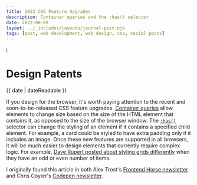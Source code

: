 ```yaml
---
title: 2022 CSS Feature Upgrades
description: Container queries and the :has() selector
date: 2022-08-09
layout: ../_includes/layouts/journal-post.njk
tags: [post, web development, web design, css, social posts]
---
```


i

# Design Patents

<time datetime="{{ date | dateIso }}">{{ date | dateReadable }}</time>

If you design for the browser, it's worth paying attention to the recent and soon-to-be-released CSS feature upgrades. [Container queries](https://developer.mozilla.org/en-US/docs/Web/CSS/CSS_Container_Queries) allow elements to change size based on the size of the HTML element that contains it, as opposed to the size of the browser window. The [`:has()`](https://developer.mozilla.org/en-US/docs/Web/CSS/:has) selector can change the styling of an element if it contains a specified child element. For example, a card could be styled to have extra padding only if it includes an image. Once these new features are supported in all browsers, it will be much easier to design elements that currently require complex logic. For example, [Dave Rupert posted about styling grids differently](https://daverupert.com/2022/07/solving-the-dangler-conundrum-with-has-and-container-queries) when they have an odd or even number of items.

I originally found this article in both Alex Trost's [Frontend Horse newsletter](https://frontend.horse/archives/) and Chris Coyier's [Codepen newsletter](https://codepen.io/spark).
